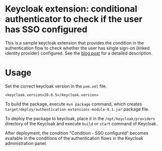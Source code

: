 # Keycloak extension: conditional authenticator to check if the user has SSO configured
This is a sample keycloak extension that provides the condition in the authentication flow to check whether the user has single sign-on (linked identity provider) configured. See the [blog post](https://karelics.fi/building-a-custom-conditional-authenticator-for-keycloak) for a detailed description.

# Usage
Set the correct keycloak version in the `pom.xml` file.
```
<keycloak.version>20.0.5</keycloak.version>
```
To build the package, execute `mvn package` command, which creates `target/deploy/authentication-extensions-module-0.1.jar` package file.

To deploy the package to keycloak, place it in the `/opt/keycloak/providers` directory of the Keycloak and execute `build` or `start` command of Keycloak.

After deployment, the condition "Condition - SSO configured" becomes available in the conditions of the authentication flows in the Keycloak administration panel.
